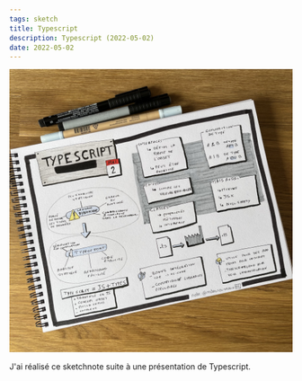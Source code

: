 ```yaml
---
tags: sketch
title: Typescript
description: Typescript (2022-05-02)
date: 2022-05-02
---
```


![](66_Typescript_2022-05-02.jpg) 

<p>
    J'ai réalisé ce sketchnote suite à une présentation de Typescript. 
</p>
